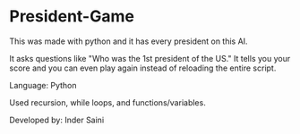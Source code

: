 # President-Game
This was made with python and it has every president on this AI. 

It asks questions like "Who was the 1st president of the US."
It tells you your score and you can even play again instead of reloading the entire script.

Language:
Python

Used recursion, while loops, and functions/variables.

Developed by: Inder Saini
